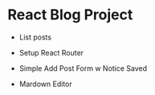 # React Blog Project

- List posts

- Setup React Router

- Simple Add Post Form w Notice Saved

- Mardown Editor